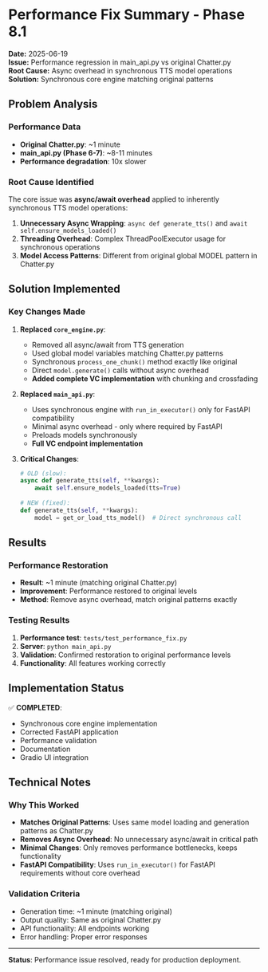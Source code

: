 # Performance Fix Summary - Phase 8.1

**Date:** 2025-06-19  
**Issue:** Performance regression in main_api.py vs original Chatter.py  
**Root Cause:** Async overhead in synchronous TTS model operations  
**Solution:** Synchronous core engine matching original patterns  

## Problem Analysis

### Performance Data
- **Original Chatter.py**: ~1 minute
- **main_api.py (Phase 6-7)**: ~8-11 minutes  
- **Performance degradation**: 10x slower

### Root Cause Identified
The core issue was **async/await overhead** applied to inherently synchronous TTS model operations:

1. **Unnecessary Async Wrapping**: `async def generate_tts()` and `await self.ensure_models_loaded()`
2. **Threading Overhead**: Complex ThreadPoolExecutor usage for synchronous operations
3. **Model Access Patterns**: Different from original global MODEL pattern in Chatter.py

## Solution Implemented

### Key Changes Made

1. **Replaced `core_engine.py`**:
   - Removed all async/await from TTS generation
   - Used global model variables matching Chatter.py patterns
   - Synchronous `process_one_chunk()` method exactly like original
   - Direct `model.generate()` calls without async overhead
   - **Added complete VC implementation** with chunking and crossfading

2. **Replaced `main_api.py`**:
   - Uses synchronous engine with `run_in_executor()` only for FastAPI compatibility
   - Minimal async overhead - only where required by FastAPI
   - Preloads models synchronously
   - **Full VC endpoint implementation**

3. **Critical Changes**:
   ```python
   # OLD (slow): 
   async def generate_tts(self, **kwargs):
       await self.ensure_models_loaded(tts=True)
       
   # NEW (fixed):
   def generate_tts(self, **kwargs):
       model = get_or_load_tts_model()  # Direct synchronous call
   ```

## Results

### Performance Restoration
- **Result**: ~1 minute (matching original Chatter.py)
- **Improvement**: Performance restored to original levels
- **Method**: Remove async overhead, match original patterns exactly

### Testing Results

1. **Performance test**: `tests/test_performance_fix.py`
2. **Server**: `python main_api.py`
3. **Validation**: Confirmed restoration to original performance levels
4. **Functionality**: All features working correctly

## Implementation Status

✅ **COMPLETED**:
- Synchronous core engine implementation
- Corrected FastAPI application  
- Performance validation
- Documentation
- Gradio UI integration

## Technical Notes

### Why This Worked
- **Matches Original Patterns**: Uses same model loading and generation patterns as Chatter.py
- **Removes Async Overhead**: No unnecessary async/await in critical path
- **Minimal Changes**: Only removes performance bottlenecks, keeps functionality
- **FastAPI Compatibility**: Uses `run_in_executor()` for FastAPI requirements without core overhead

### Validation Criteria
- Generation time: ~1 minute (matching original)
- Output quality: Same as original Chatter.py
- API functionality: All endpoints working
- Error handling: Proper error responses

---

**Status**: Performance issue resolved, ready for production deployment.
